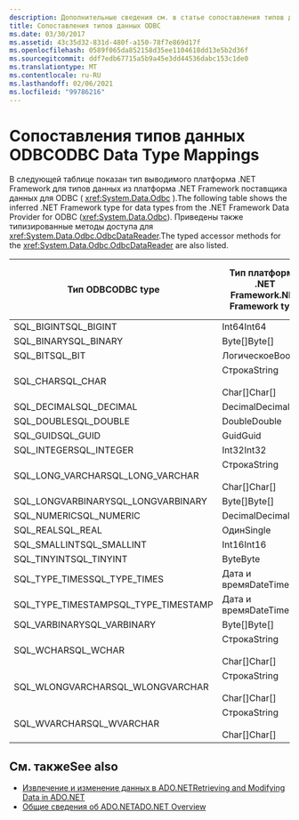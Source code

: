 ```yaml
---
description: Дополнительные сведения см. в статье сопоставления типов данных ODBC.
title: Сопоставления типов данных ODBC
ms.date: 03/30/2017
ms.assetid: 43c35d32-831d-480f-a150-78f7e869d17f
ms.openlocfilehash: 0589f065da852158d35ee1104618dd13e5b2d36f
ms.sourcegitcommit: ddf7edb67715a5b9a45e3dd44536dabc153c1de0
ms.translationtype: MT
ms.contentlocale: ru-RU
ms.lasthandoff: 02/06/2021
ms.locfileid: "99786216"
---
```

# <a name="odbc-data-type-mappings"></a><span data-ttu-id="373a5-103">Сопоставления типов данных ODBC</span><span class="sxs-lookup"><span data-stu-id="373a5-103">ODBC Data Type Mappings</span></span>

<span data-ttu-id="373a5-104">В следующей таблице показан тип выводимого платформа .NET Framework для типов данных из платформа .NET Framework поставщика данных для ODBC ( <xref:System.Data.Odbc> ).</span><span class="sxs-lookup"><span data-stu-id="373a5-104">The following table shows the inferred .NET Framework type for data types from the .NET Framework Data Provider for ODBC (<xref:System.Data.Odbc>).</span></span> <span data-ttu-id="373a5-105">Приведены также типизированные методы доступа для <xref:System.Data.Odbc.OdbcDataReader>.</span><span class="sxs-lookup"><span data-stu-id="373a5-105">The typed accessor methods for the <xref:System.Data.Odbc.OdbcDataReader> are also listed.</span></span>  
  
|<span data-ttu-id="373a5-106">Тип ODBC</span><span class="sxs-lookup"><span data-stu-id="373a5-106">ODBC type</span></span>|<span data-ttu-id="373a5-107">Тип платформы .NET Framework</span><span class="sxs-lookup"><span data-stu-id="373a5-107">.NET Framework type</span></span>|<span data-ttu-id="373a5-108">Платформа .NET Framework типизированный метод доступа</span><span class="sxs-lookup"><span data-stu-id="373a5-108">.NET Framework typed accessor</span></span>|  
|---------------|----------------------------------------------------------------------|--------------------------------------------------------------------------------|  
|<span data-ttu-id="373a5-109">SQL_BIGINT</span><span class="sxs-lookup"><span data-stu-id="373a5-109">SQL_BIGINT</span></span>|<span data-ttu-id="373a5-110">Int64</span><span class="sxs-lookup"><span data-stu-id="373a5-110">Int64</span></span>|<span data-ttu-id="373a5-111">GetInt64()</span><span class="sxs-lookup"><span data-stu-id="373a5-111">GetInt64()</span></span>|  
|<span data-ttu-id="373a5-112">SQL_BINARY</span><span class="sxs-lookup"><span data-stu-id="373a5-112">SQL_BINARY</span></span>|<span data-ttu-id="373a5-113">Byte[]</span><span class="sxs-lookup"><span data-stu-id="373a5-113">Byte[]</span></span>|<span data-ttu-id="373a5-114">GetBytes()</span><span class="sxs-lookup"><span data-stu-id="373a5-114">GetBytes()</span></span>|  
|<span data-ttu-id="373a5-115">SQL_BIT</span><span class="sxs-lookup"><span data-stu-id="373a5-115">SQL_BIT</span></span>|<span data-ttu-id="373a5-116">Логическое</span><span class="sxs-lookup"><span data-stu-id="373a5-116">Boolean</span></span>|<span data-ttu-id="373a5-117">GetBoolean()</span><span class="sxs-lookup"><span data-stu-id="373a5-117">GetBoolean()</span></span>|  
|<span data-ttu-id="373a5-118">SQL_CHAR</span><span class="sxs-lookup"><span data-stu-id="373a5-118">SQL_CHAR</span></span>|<span data-ttu-id="373a5-119">Строка</span><span class="sxs-lookup"><span data-stu-id="373a5-119">String</span></span><br /><br /> <span data-ttu-id="373a5-120">Char[]</span><span class="sxs-lookup"><span data-stu-id="373a5-120">Char[]</span></span>|<span data-ttu-id="373a5-121">GetString()</span><span class="sxs-lookup"><span data-stu-id="373a5-121">GetString()</span></span><br /><br /> <span data-ttu-id="373a5-122">GetChars()</span><span class="sxs-lookup"><span data-stu-id="373a5-122">GetChars()</span></span>|  
|<span data-ttu-id="373a5-123">SQL_DECIMAL</span><span class="sxs-lookup"><span data-stu-id="373a5-123">SQL_DECIMAL</span></span>|<span data-ttu-id="373a5-124">Decimal</span><span class="sxs-lookup"><span data-stu-id="373a5-124">Decimal</span></span>|<span data-ttu-id="373a5-125">GetDecimal()</span><span class="sxs-lookup"><span data-stu-id="373a5-125">GetDecimal()</span></span>|  
|<span data-ttu-id="373a5-126">SQL_DOUBLE</span><span class="sxs-lookup"><span data-stu-id="373a5-126">SQL_DOUBLE</span></span>|<span data-ttu-id="373a5-127">Double</span><span class="sxs-lookup"><span data-stu-id="373a5-127">Double</span></span>|<span data-ttu-id="373a5-128">GetDouble()</span><span class="sxs-lookup"><span data-stu-id="373a5-128">GetDouble()</span></span>|  
|<span data-ttu-id="373a5-129">SQL_GUID</span><span class="sxs-lookup"><span data-stu-id="373a5-129">SQL_GUID</span></span>|<span data-ttu-id="373a5-130">Guid</span><span class="sxs-lookup"><span data-stu-id="373a5-130">Guid</span></span>|<span data-ttu-id="373a5-131">GetGuid()</span><span class="sxs-lookup"><span data-stu-id="373a5-131">GetGuid()</span></span>|  
|<span data-ttu-id="373a5-132">SQL_INTEGER</span><span class="sxs-lookup"><span data-stu-id="373a5-132">SQL_INTEGER</span></span>|<span data-ttu-id="373a5-133">Int32</span><span class="sxs-lookup"><span data-stu-id="373a5-133">Int32</span></span>|<span data-ttu-id="373a5-134">GetInt32()</span><span class="sxs-lookup"><span data-stu-id="373a5-134">GetInt32()</span></span>|  
|<span data-ttu-id="373a5-135">SQL_LONG_VARCHAR</span><span class="sxs-lookup"><span data-stu-id="373a5-135">SQL_LONG_VARCHAR</span></span>|<span data-ttu-id="373a5-136">Строка</span><span class="sxs-lookup"><span data-stu-id="373a5-136">String</span></span><br /><br /> <span data-ttu-id="373a5-137">Char[]</span><span class="sxs-lookup"><span data-stu-id="373a5-137">Char[]</span></span>|<span data-ttu-id="373a5-138">GetString()</span><span class="sxs-lookup"><span data-stu-id="373a5-138">GetString()</span></span><br /><br /> <span data-ttu-id="373a5-139">GetChars()</span><span class="sxs-lookup"><span data-stu-id="373a5-139">GetChars()</span></span>|  
|<span data-ttu-id="373a5-140">SQL_LONGVARBINARY</span><span class="sxs-lookup"><span data-stu-id="373a5-140">SQL_LONGVARBINARY</span></span>|<span data-ttu-id="373a5-141">Byte[]</span><span class="sxs-lookup"><span data-stu-id="373a5-141">Byte[]</span></span>|<span data-ttu-id="373a5-142">GetBytes()</span><span class="sxs-lookup"><span data-stu-id="373a5-142">GetBytes()</span></span>|  
|<span data-ttu-id="373a5-143">SQL_NUMERIC</span><span class="sxs-lookup"><span data-stu-id="373a5-143">SQL_NUMERIC</span></span>|<span data-ttu-id="373a5-144">Decimal</span><span class="sxs-lookup"><span data-stu-id="373a5-144">Decimal</span></span>|<span data-ttu-id="373a5-145">GetDecimal()</span><span class="sxs-lookup"><span data-stu-id="373a5-145">GetDecimal()</span></span>|  
|<span data-ttu-id="373a5-146">SQL_REAL</span><span class="sxs-lookup"><span data-stu-id="373a5-146">SQL_REAL</span></span>|<span data-ttu-id="373a5-147">Один</span><span class="sxs-lookup"><span data-stu-id="373a5-147">Single</span></span>|<span data-ttu-id="373a5-148">GetFloat()</span><span class="sxs-lookup"><span data-stu-id="373a5-148">GetFloat()</span></span>|  
|<span data-ttu-id="373a5-149">SQL_SMALLINT</span><span class="sxs-lookup"><span data-stu-id="373a5-149">SQL_SMALLINT</span></span>|<span data-ttu-id="373a5-150">Int16</span><span class="sxs-lookup"><span data-stu-id="373a5-150">Int16</span></span>|<span data-ttu-id="373a5-151">GetInt16()</span><span class="sxs-lookup"><span data-stu-id="373a5-151">GetInt16()</span></span>|  
|<span data-ttu-id="373a5-152">SQL_TINYINT</span><span class="sxs-lookup"><span data-stu-id="373a5-152">SQL_TINYINT</span></span>|<span data-ttu-id="373a5-153">Byte</span><span class="sxs-lookup"><span data-stu-id="373a5-153">Byte</span></span>|<span data-ttu-id="373a5-154">GetByte()</span><span class="sxs-lookup"><span data-stu-id="373a5-154">GetByte()</span></span>|  
|<span data-ttu-id="373a5-155">SQL_TYPE_TIMES</span><span class="sxs-lookup"><span data-stu-id="373a5-155">SQL_TYPE_TIMES</span></span>|<span data-ttu-id="373a5-156">Дата и время</span><span class="sxs-lookup"><span data-stu-id="373a5-156">DateTime</span></span>|<span data-ttu-id="373a5-157">GetDateTime()</span><span class="sxs-lookup"><span data-stu-id="373a5-157">GetDateTime()</span></span>|  
|<span data-ttu-id="373a5-158">SQL_TYPE_TIMESTAMP</span><span class="sxs-lookup"><span data-stu-id="373a5-158">SQL_TYPE_TIMESTAMP</span></span>|<span data-ttu-id="373a5-159">Дата и время</span><span class="sxs-lookup"><span data-stu-id="373a5-159">DateTime</span></span>|<span data-ttu-id="373a5-160">GetDateTime()</span><span class="sxs-lookup"><span data-stu-id="373a5-160">GetDateTime()</span></span>|  
|<span data-ttu-id="373a5-161">SQL_VARBINARY</span><span class="sxs-lookup"><span data-stu-id="373a5-161">SQL_VARBINARY</span></span>|<span data-ttu-id="373a5-162">Byte[]</span><span class="sxs-lookup"><span data-stu-id="373a5-162">Byte[]</span></span>|<span data-ttu-id="373a5-163">GetBytes()</span><span class="sxs-lookup"><span data-stu-id="373a5-163">GetBytes()</span></span>|  
|<span data-ttu-id="373a5-164">SQL_WCHAR</span><span class="sxs-lookup"><span data-stu-id="373a5-164">SQL_WCHAR</span></span>|<span data-ttu-id="373a5-165">Строка</span><span class="sxs-lookup"><span data-stu-id="373a5-165">String</span></span><br /><br /> <span data-ttu-id="373a5-166">Char[]</span><span class="sxs-lookup"><span data-stu-id="373a5-166">Char[]</span></span>|<span data-ttu-id="373a5-167">GetString()</span><span class="sxs-lookup"><span data-stu-id="373a5-167">GetString()</span></span><br /><br /> <span data-ttu-id="373a5-168">GetChars()</span><span class="sxs-lookup"><span data-stu-id="373a5-168">GetChars()</span></span>|  
|<span data-ttu-id="373a5-169">SQL_WLONGVARCHAR</span><span class="sxs-lookup"><span data-stu-id="373a5-169">SQL_WLONGVARCHAR</span></span>|<span data-ttu-id="373a5-170">Строка</span><span class="sxs-lookup"><span data-stu-id="373a5-170">String</span></span><br /><br /> <span data-ttu-id="373a5-171">Char[]</span><span class="sxs-lookup"><span data-stu-id="373a5-171">Char[]</span></span>|<span data-ttu-id="373a5-172">GetString()</span><span class="sxs-lookup"><span data-stu-id="373a5-172">GetString()</span></span><br /><br /> <span data-ttu-id="373a5-173">GetChars()</span><span class="sxs-lookup"><span data-stu-id="373a5-173">GetChars()</span></span>|  
|<span data-ttu-id="373a5-174">SQL_WVARCHAR</span><span class="sxs-lookup"><span data-stu-id="373a5-174">SQL_WVARCHAR</span></span>|<span data-ttu-id="373a5-175">Строка</span><span class="sxs-lookup"><span data-stu-id="373a5-175">String</span></span><br /><br /> <span data-ttu-id="373a5-176">Char[]</span><span class="sxs-lookup"><span data-stu-id="373a5-176">Char[]</span></span>|<span data-ttu-id="373a5-177">GetString()</span><span class="sxs-lookup"><span data-stu-id="373a5-177">GetString()</span></span><br /><br /> <span data-ttu-id="373a5-178">GetChars()</span><span class="sxs-lookup"><span data-stu-id="373a5-178">GetChars()</span></span>|  
  
## <a name="see-also"></a><span data-ttu-id="373a5-179">См. также</span><span class="sxs-lookup"><span data-stu-id="373a5-179">See also</span></span>

- [<span data-ttu-id="373a5-180">Извлечение и изменение данных в ADO.NET</span><span class="sxs-lookup"><span data-stu-id="373a5-180">Retrieving and Modifying Data in ADO.NET</span></span>](retrieving-and-modifying-data.md)
- [<span data-ttu-id="373a5-181">Общие сведения об ADO.NET</span><span class="sxs-lookup"><span data-stu-id="373a5-181">ADO.NET Overview</span></span>](ado-net-overview.md)
